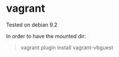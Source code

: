 # vagrant

Tested on debian 9.2

In order to have the mounted dir:

 
> vagrant plugin install vagrant-vbguest